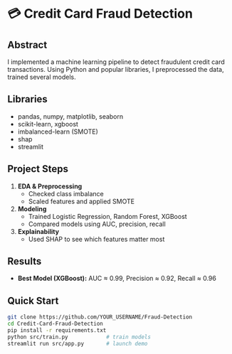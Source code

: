 # 💳 Credit Card Fraud Detection

## Abstract
I implemented a machine learning pipeline to detect fraudulent credit card transactions. Using Python and popular libraries, I preprocessed the data, trained several models.

## Libraries
- pandas, numpy, matplotlib, seaborn  
- scikit-learn, xgboost  
- imbalanced-learn (SMOTE)  
- shap  
- streamlit  

## Project Steps
1. **EDA & Preprocessing**  
   - Checked class imbalance  
   - Scaled features and applied SMOTE  
2. **Modeling**  
   - Trained Logistic Regression, Random Forest, XGBoost  
   - Compared models using AUC, precision, recall  
3. **Explainability**  
   - Used SHAP to see which features matter most  

## Results
- **Best Model (XGBoost):** AUC ≈ 0.99, Precision ≈ 0.92, Recall ≈ 0.96

## Quick Start
```bash
git clone https://github.com/YOUR_USERNAME/Fraud-Detection
cd Credit-Card-Fraud-Detection
pip install -r requirements.txt
python src/train.py            # train models
streamlit run src/app.py       # launch demo
